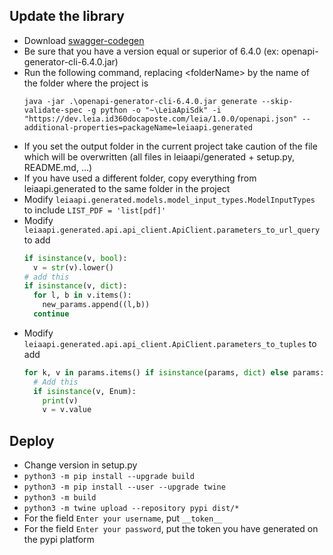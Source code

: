 ## Update the library
- Download [swagger-codegen](https://openapi-generator.tech/docs/installation)
- Be sure that you have a version equal or superior of 6.4.0 (ex: openapi-generator-cli-6.4.0.jar)
- Run the following command, replacing \<folderName\> by the name of the folder where the project is 
    ```shell<<<<
    java -jar .\openapi-generator-cli-6.4.0.jar generate --skip-validate-spec -g python -o "~\LeiaApiSdk" -i "https://dev.leia.id360docaposte.com/leia/1.0.0/openapi.json" --additional-properties=packageName=leiaapi.generated
    ```
- If you set the output folder in the current project take caution of the file which will be overwritten (all files in leiaapi/generated + setup.py, README.md, ...)
- If you have used a different folder, copy everything from leiaapi.generated to the same folder in the project
- Modify `leiaapi.generated.models.model_input_types.ModelInputTypes` to include `LIST_PDF = 'list[pdf]'`
- Modify `leiaapi.generated.api.api_client.ApiClient.parameters_to_url_query` to add 
  ```python
  if isinstance(v, bool):
    v = str(v).lower()
  # add this
  if isinstance(v, dict):
    for l, b in v.items():
      new_params.append((l,b))
    continue
  ```
- Modify `leiaapi.generated.api.api_client.ApiClient.parameters_to_tuples` to add 
  ```python
  for k, v in params.items() if isinstance(params, dict) else params:  # noqa: E501
    # Add this
    if isinstance(v, Enum):
      print(v)
      v = v.value
  ```

## Deploy
- Change version in setup.py
- `python3 -m pip install --upgrade build`
- `python3 -m pip install --user --upgrade twine`
- `python3 -m build`
- `python3 -m twine upload --repository pypi dist/*`
- For the field `Enter your username`, put `__token__`
- For the field `Enter your password`, put the token you have generated on the pypi platform